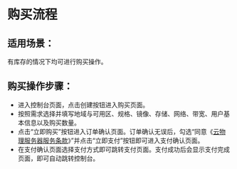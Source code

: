 # 购买流程

## 适用场景：
有库存的情况下均可进行购买操作。

## 购买操作步骤：
- 进入控制台页面，点击创建按钮进入购买页面。
- 按照需求选择并填写地域与可用区、规格、镜像、存储、网络、带宽、用户基本信息以及购买数量。
- 点击“立即购买”按钮进入订单确认页面。订单确认无误后，勾选“同意《[云物理服务器服务条款](https://www.jdcloud.com/help/detail/3371/isCatalog/1)》”并点击“立即支付”按钮即可进入支付确认页面。
- 在支付确认页面选择支付方式即可跳转支付页面。支付成功后会显示支付完成页面，即可自动跳转控制台。


